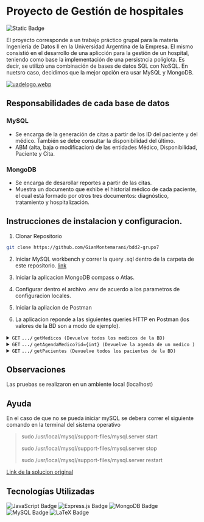 # Proyecto de Gestión de hospitales

![Static Badge](https://img.shields.io/badge/Grupo-07-blue)

El proyecto corresponde a un trabajo práctico grupal para la materia Ingeniería de Datos II en la Universidad Argentina de la Empresa. El mismo consistió en el desarrollo de una aplicción para la gestión de un hospital, teniendo como base la implementación de una persistncia políglota. Es decir, se utilizó una combinación de bases de datos SQL con NoSQL. En nuetsro caso, decidimos que la mejor opción era usar MySQL y MongoDB.

[![uadelogo.webp](https://i.postimg.cc/gkfGW6Fc/uadelogo.webp)](https://postimg.cc/w7cC5Mjn)
## Responsabilidades de cada base de datos

### MySQL
- Se encarga de la generación de citas a partir de los ID del paciente y del médico. También se debe consultar la disponibilidad del último.
- ABM (alta, baja o modificacion) de las entidades Médico, Disponibilidad, Paciente y Cita.

### MongoDB
- Se encarga de desarollar reportes a partir de las citas.
- Muestra un documento que exhibe el historial médico de cada paciente, el cual está formado por otros tres documentos: diagnóstico, tratamiento y hospitalización.

 ## Instrucciones de instalacion y configuracion.

1. Clonar Repositorio   
 ```bash
 git clone https://github.com/GianMontemarani/bdd2-grupo7
```
2. Iniciar MySQL workbench y correr la query .sql dentro de la carpeta de este repositorio. [link](https://github.com/GianMontemarani/bdd2-grupo7/blob/master/Documentos/Creaci%C3%B3nTablas_y_StoredProcedures.sql)

3. Iniciar la aplicacion MongoDB compass o Atlas.
4. Configurar dentro el archivo .env de acuerdo a los parametros de configuracion locales.
5. Iniciar la apliacion de Postman
6. La aplicacion reponde a las siguientes queries HTTP en Postman (los valores de la BD son a modo de ejemplo).

<details>
 <summary><code>GET</code> <code><b>.../</b></code> <code>getMedicos (Devuelve todos los medicos de la BD)</code></summary>

##### Parametros
Ninguno
##### Respuesta JSON
```bash
[
    [
        {
            "medico_id": 1,
            "nombre": "pepe",
            "apellido": "shnr",
            "especialidad": "traumatologo"
        },
        {
            "medico_id": 3,
            "nombre": "Juan",
            "apellido": "Perez",
            "especialidad": "Cardiología"
        },
        {
            "medico_id": 4,
            "nombre": "María",
            "apellido": "Lopez",
            "especialidad": "Neurología"
        },
        {
            "medico_id": 5,
            "nombre": "Pedro",
            "apellido": "Gomez",
            "especialidad": "Pediatría"
        },
        {
            "medico_id": 6,
            "nombre": "Ana",
            "apellido": "Martinez",
            "especialidad": "Dermatología"
        },
        {
            "medico_id": 7,
            "nombre": "Luis",
            "apellido": "Garcia",
            "especialidad": "Oftalmología"
        },
        {
            "medico_id": 8,
            "nombre": "Sofia",
            "apellido": "Rodriguez",
            "especialidad": "Ginecología"
        },
        {
            "medico_id": 9,
            "nombre": "Carlos",
            "apellido": "Hernandez",
            "especialidad": "Psiquiatría"
        },
        {
            "medico_id": 10,
            "nombre": "Laura",
            "apellido": "Jimenez",
            "especialidad": "Ortopedia"
        },
        {
            "medico_id": 11,
            "nombre": "Miguel",
            "apellido": "Fernandez",
            "especialidad": "Endocrinología"
        },
        {
            "medico_id": 12,
            "nombre": "Julia",
            "apellido": "Torres",
            "especialidad": "Oncología"
        }
    ],
    {
        "fieldCount": 0,
        "affectedRows": 0,
        "insertId": 0,
        "info": "",
        "serverStatus": 34,
        "warningStatus": 0,
        "changedRows": 0
    }
]
```
</details>

<details>
 <summary><code>GET</code> <code><b>.../</b></code> <code>getAgendaMedico?id={int} (Devuelve la agenda de un medico )</code></summary>

##### Parametros
id int;
##### Respuesta JSON
```bash
[
    [
        {
            "cita_id": 11,
            "medico_id": 1,
            "paciente_id": 1,
            "estado": "Programado",
            "fecha": "2024-07-01T03:00:00.000Z",
            "comentario": "Traer estudios previos"
        }
    ],
    {
        "fieldCount": 0,
        "affectedRows": 0,
        "insertId": 0,
        "info": "",
        "serverStatus": 2,
        "warningStatus": 0,
        "changedRows": 0
    }
]
```

</details>




</details>

<details>
 <summary><code>GET</code> <code><b>.../</b></code> <code>getPacientes (Devuelve todos los pacientes de la BD)</code></summary>

##### Parametros
Ninguno
##### Respuesta JSON
```bash
[
    [
        {
            "paciente_id": 1,
            "nombre": "Carlos",
            "apellido": "Morales",
            "edad": 45,
            "telefono": "555-1234",
            "contacto_emergencia": "Ana Morales"
        },
        {
            "paciente_id": 2,
            "nombre": "Lucia",
            "apellido": "Sanchez",
            "edad": 34,
            "telefono": "555-5678",
            "contacto_emergencia": "Pedro Sanchez"
        },
        {
            "paciente_id": 3,
            "nombre": "Raul",
            "apellido": "Mendoza",
            "edad": 29,
            "telefono": "555-8765",
            "contacto_emergencia": "Sara Mendoza"
        },
        {
            "paciente_id": 4,
            "nombre": "Marta",
            "apellido": "Vega",
            "edad": 53,
            "telefono": "555-4321",
            "contacto_emergencia": "Luis Vega"
        },
        {
            "paciente_id": 5,
            "nombre": "Juan",
            "apellido": "Nunez",
            "edad": 22,
            "telefono": "555-2345",
            "contacto_emergencia": "Laura Nunez"
        },
        {
            "paciente_id": 6,
            "nombre": "Ana",
            "apellido": "Ruiz",
            "edad": 37,
            "telefono": "555-6789",
            "contacto_emergencia": "Carlos Ruiz"
        },
        {
            "paciente_id": 7,
            "nombre": "Pedro",
            "apellido": "Ponce",
            "edad": 41,
            "telefono": "555-9876",
            "contacto_emergencia": "Maria Ponce"
        },
        {
            "paciente_id": 8,
            "nombre": "Laura",
            "apellido": "Castro",
            "edad": 26,
            "telefono": "555-3456",
            "contacto_emergencia": "Miguel Castro"
        },
        {
            "paciente_id": 9,
            "nombre": "Jose",
            "apellido": "Ortega",
            "edad": 55,
            "telefono": "555-5432",
            "contacto_emergencia": "Marta Ortega"
        },
        {
            "paciente_id": 10,
            "nombre": "Elena",
            "apellido": "Diaz",
            "edad": 33,
            "telefono": "555-8767",
            "contacto_emergencia": "Juan Diaz"
        }
    ],
    {
        "fieldCount": 0,
        "affectedRows": 0,
        "insertId": 0,
        "info": "",
        "serverStatus": 34,
        "warningStatus": 0,
        "changedRows": 0
    }
]
```

</details>


## Observaciones
Las pruebas se realizaron en un ambiente local (localhost)

## Ayuda
En el caso de que no se pueda iniciar mySQL se debera correr el siguiente comando en la terminal del sistema operativo
> sudo /usr/local/mysql/support-files/mysql.server start
> 
> sudo /usr/local/mysql/support-files/mysql.server stop
> 
> sudo /usr/local/mysql/support-files/mysql.server restart
> 

[Link de la solucion original](https://stackoverflow.com/questions/41995912/macos-cant-start-mysql-server "Link de la solucion original")

## Tecnologías Utilizadas

![JavaScript Badge](https://img.shields.io/badge/JavaScript-F7DF1E?logo=javascript&logoColor=white)
 ![Express.js Badge](https://img.shields.io/badge/Express.js-000000?logo=express&logoColor=white)
 ![MongoDB Badge](https://img.shields.io/badge/MongoDB-47A248?logo=mongodb&logoColor=white)
 ![MySQL Badge](https://img.shields.io/badge/MySQL-4479A1?logo=mysql&logoColor=white)
 ![LaTeX Badge](https://img.shields.io/badge/LaTeX-008080?logo=latex&logoColor=white)



